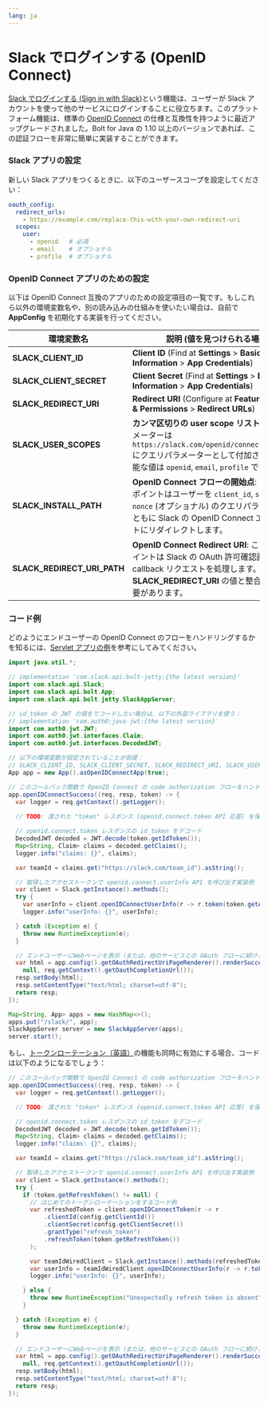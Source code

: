 ```yaml
---
lang: ja
---
```


# Slack でログインする (OpenID Connect)

[Slack でログインする (Sign in with Slack)](/authentication/sign-in-with-slack/)という機能は、ユーザーが Slack アカウントを使って他のサービスにログインすることに役立ちます。このプラットフォーム機能は、標準の [OpenID Connect](https://openid.net/connect/) の仕様と互換性を持つように最近アップグレードされました。Bolt for Java の 1.10 以上のバージョンであれば、この認証フローを非常に簡単に実装することができます。

### Slack アプリの設定

新しい Slack アプリをつくるときに、以下のユーザースコープを設定してください：

```yaml
oauth_config:
  redirect_urls:
    - https://example.com/replace-this-with-your-own-redirect-uri
  scopes:
    user:
      - openid   # 必須
      - email    # オプショナル
      - profile  # オプショナル
```


### OpenID Connect アプリのための設定

以下は OpenID Connect 互換のアプリのための設定項目の一覧です。もしこれら以外の環境変数名や、別の読み込みの仕組みを使いたい場合は、自前で **AppConfig** を初期化する実装を行ってください。

|環境変数名|説明 (値を見つけられる場所)|
|-|-|
|**SLACK_CLIENT_ID**|**Client ID** (Find at **Settings** > **Basic Information** > **App Credentials**)|
|**SLACK_CLIENT_SECRET**|**Client Secret** (Find at **Settings** > **Basic Information** > **App Credentials**)|
|**SLACK_REDIRECT_URI**|**Redirect URI** (Configure at **Features** > **OAuth & Permissions** > **Redirect URLs**)|
|**SLACK_USER_SCOPES**|**カンマ区切りの user scope リスト**: `scope` パラメーターは `https://slack.com/openid/connect/authorize` にクエリパラメーターとして付加されます。可能な値は `openid`, `email`, `profile` です。|
|**SLACK_INSTALL_PATH**|**OpenID Connect フローの開始点**: このエンドポイントはユーザーを `client_id`, `scope`, `state`, `nonce` (オプショナル) のクエリパラメーターとともに Slack の OpenID Connect エンドポイントにリダイレクトします。|
|**SLACK_REDIRECT_URI_PATH**|**OpenID Connect Redirect URI**: このエンドポイントは Slack の OAuth 許可確認画面からの callback リクエストを処理します。このパスは **SLACK_REDIRECT_URI** の値と整合している必要があります。|

### コード例

どのようにエンドユーザーの OpenID Connect のフローをハンドリングするかを知るには、[Servlet アプリの例](https://github.com/slackapi/java-slack-sdk/blob/main/bolt-servlet/src/test/java/samples/OpenIDConnectSample.java)を参考にしてみてください。

```java
import java.util.*;

// implementation 'com.slack.api:bolt-jetty:{the latest version}'
import com.slack.api.Slack;
import com.slack.api.bolt.App;
import com.slack.api.bolt.jetty.SlackAppServer;

// id_token の JWT の値をでコードしたい場合は、以下の外部ライブラリを使う：
// implementation 'com.auth0:java-jwt:{the latest version}'
import com.auth0.jwt.JWT;
import com.auth0.jwt.interfaces.Claim;
import com.auth0.jwt.interfaces.DecodedJWT;

// 以下の環境変数が設定されていることが前提：
// SLACK_CLIENT_ID, SLACK_CLIENT_SECRET, SLACK_REDIRECT_URI, SLACK_USER_SCOPES
App app = new App().asOpenIDConnectApp(true);

// このコールバック関数で OpenID Connect の code authorization フローをハンドリングできる
app.openIDConnectSuccess((req, resp, token) -> {
  var logger = req.getContext().getLogger();
  
  // TODO: 渡された "token" レスポンス (openid.connect.token API 応答) を保存

  // openid.connect.token レスポンスの id_token をデコード
  DecodedJWT decoded = JWT.decode(token.getIdToken());
  Map<String, Claim> claims = decoded.getClaims();
  logger.info("claims: {}", claims);

  var teamId = claims.get("https://slack.com/team_id").asString();

  // 取得したアクセストークンで openid.connect.userInfo API を呼び出す実装例
  var client = Slack.getInstance().methods();
  try {
    var userInfo = client.openIDConnectUserInfo(r -> r.token(token.getAccessToken()));
    logger.info("userInfo: {}", userInfo);

  } catch (Exception e) {
    throw new RuntimeException(e);
  }

  // エンドユーザーにWebページを表示（または、他のサービスとの OAuth フローに続けるなどどこかにリダイレクトしてもよい）
  var html = app.config().getOAuthRedirectUriPageRenderer().renderSuccessPage(
    null, req.getContext().getOauthCompletionUrl());
  resp.setBody(html);
  resp.setContentType("text/html; charset=utf-8");
  return resp;
});

Map<String, App> apps = new HashMap<>();
apps.put("/slack/", app);
SlackAppServer server = new SlackAppServer(apps);
server.start();
```

もし、[トークンローテーション（英語）](/authentication/using-token-rotation)の機能も同時に有効にする場合、コードは以下のようになるでしょう：

```java
// このコールバック関数で OpenID Connect の code authorization フローをハンドリングできる
app.openIDConnectSuccess((req, resp, token) -> {
  var logger = req.getContext().getLogger();

  // TODO: 渡された "token" レスポンス (openid.connect.token API 応答) を保存

  // openid.connect.token レスポンスの id_token をデコード  
  DecodedJWT decoded = JWT.decode(token.getIdToken());
  Map<String, Claim> claims = decoded.getClaims();
  logger.info("claims: {}", claims);

  var teamId = claims.get("https://slack.com/team_id").asString();

  // 取得したアクセストークンで openid.connect.userInfo API を呼び出す実装例
  var client = Slack.getInstance().methods();
  try {
    if (token.getRefreshToken() != null) {
      // はじめてのトークンローテーションをするコード例
      var refreshedToken = client.openIDConnectToken(r -> r
          .clientId(config.getClientId())
          .clientSecret(config.getClientSecret())
          .grantType("refresh_token")
          .refreshToken(token.getRefreshToken())
      );

      var teamIdWiredClient = Slack.getInstance().methods(refreshedToken.getAccessToken(), teamId);
      var userInfo = teamIdWiredClient.openIDConnectUserInfo(r -> r.token(refreshedToken.getAccessToken()));
      logger.info("userInfo: {}", userInfo);

    } else {
      throw new RuntimeException("Unexpectedly refresh token is absent");
    }

  } catch (Exception e) {
    throw new RuntimeException(e);
  }

  // エンドユーザーにWebページを表示（または、他のサービスとの OAuth フローに続けるなどどこかにリダイレクトしてもよい）
  var html = app.config().getOAuthRedirectUriPageRenderer().renderSuccessPage(
    null, req.getContext().getOauthCompletionUrl());
  resp.setBody(html);
  resp.setContentType("text/html; charset=utf-8");
  return resp;
});
```